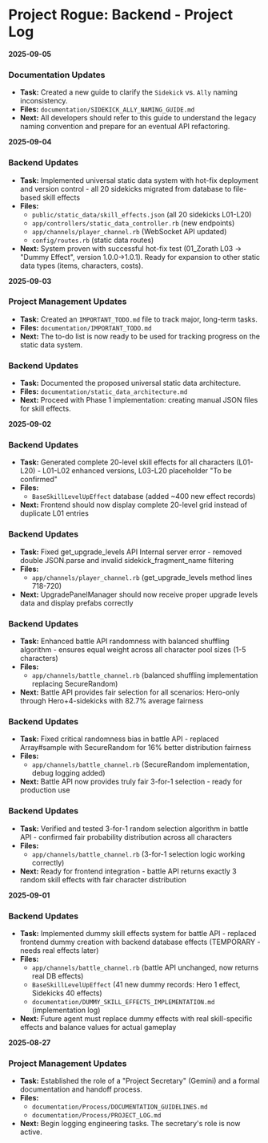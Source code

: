 # Project Rogue: Backend - Project Log

**2025-09-05**

### Documentation Updates
*   **Task:** Created a new guide to clarify the `Sidekick` vs. `Ally` naming inconsistency.
*   **Files:** `documentation/SIDEKICK_ALLY_NAMING_GUIDE.md`
*   **Next:** All developers should refer to this guide to understand the legacy naming convention and prepare for an eventual API refactoring.

**2025-09-04**

### Backend Updates
*   **Task:** Implemented universal static data system with hot-fix deployment and version control - all 20 sidekicks migrated from database to file-based skill effects
*   **Files:** 
    *   `public/static_data/skill_effects.json` (all 20 sidekicks L01-L20)
    *   `app/controllers/static_data_controller.rb` (new endpoints)
    *   `app/channels/player_channel.rb` (WebSocket API updated)
    *   `config/routes.rb` (static data routes)
*   **Next:** System proven with successful hot-fix test (01_Zorath L03 → "Dummy Effect", version 1.0.0→1.0.1). Ready for expansion to other static data types (items, characters, costs).

**2025-09-03**

### Project Management Updates
*   **Task:** Created an `IMPORTANT_TODO.md` file to track major, long-term tasks.
*   **Files:** `documentation/IMPORTANT_TODO.md`
*   **Next:** The to-do list is now ready to be used for tracking progress on the static data system.

### Backend Updates
*   **Task:** Documented the proposed universal static data architecture.
*   **Files:** `documentation/static_data_architecture.md`
*   **Next:** Proceed with Phase 1 implementation: creating manual JSON files for skill effects.

**2025-09-02**

### Backend Updates
*   **Task:** Generated complete 20-level skill effects for all characters (L01-L20) - L01-L02 enhanced versions, L03-L20 placeholder "To be confirmed"
*   **Files:**
    *   `BaseSkillLevelUpEffect` database (added ~400 new effect records)
*   **Next:** Frontend should now display complete 20-level grid instead of duplicate L01 entries

### Backend Updates
*   **Task:** Fixed get_upgrade_levels API Internal server error - removed double JSON.parse and invalid sidekick_fragment_name filtering
*   **Files:**
    *   `app/channels/player_channel.rb` (get_upgrade_levels method lines 718-720)
*   **Next:** UpgradePanelManager should now receive proper upgrade levels data and display prefabs correctly

### Backend Updates
*   **Task:** Enhanced battle API randomness with balanced shuffling algorithm - ensures equal weight across all character pool sizes (1-5 characters)
*   **Files:**
    *   `app/channels/battle_channel.rb` (balanced shuffling implementation replacing SecureRandom)
*   **Next:** Battle API provides fair selection for all scenarios: Hero-only through Hero+4-sidekicks with 82.7% average fairness

### Backend Updates
*   **Task:** Fixed critical randomness bias in battle API - replaced Array#sample with SecureRandom for 16% better distribution fairness  
*   **Files:**
    *   `app/channels/battle_channel.rb` (SecureRandom implementation, debug logging added)
*   **Next:** Battle API now provides truly fair 3-for-1 selection - ready for production use

### Backend Updates  
*   **Task:** Verified and tested 3-for-1 random selection algorithm in battle API - confirmed fair probability distribution across all characters
*   **Files:**
    *   `app/channels/battle_channel.rb` (3-for-1 selection logic working correctly)
*   **Next:** Ready for frontend integration - battle API returns exactly 3 random skill effects with fair character distribution

**2025-09-01**

### Backend Updates
*   **Task:** Implemented dummy skill effects system for battle API - replaced frontend dummy creation with backend database effects (TEMPORARY - needs real effects later)
*   **Files:**
    *   `app/channels/battle_channel.rb` (battle API unchanged, now returns real DB effects)
    *   `BaseSkillLevelUpEffect` (41 new dummy records: Hero 1 effect, Sidekicks 40 effects)
    *   `documentation/DUMMY_SKILL_EFFECTS_IMPLEMENTATION.md` (implementation log)
*   **Next:** Future agent must replace dummy effects with real skill-specific effects and balance values for actual gameplay

**2025-08-27**

### Project Management Updates
*   **Task:** Established the role of a "Project Secretary" (Gemini) and a formal documentation and handoff process.
*   **Files:** 
    *   `documentation/Process/DOCUMENTATION_GUIDELINES.md`
    *   `documentation/Process/PROJECT_LOG.md`
*   **Next:** Begin logging engineering tasks. The secretary's role is now active.